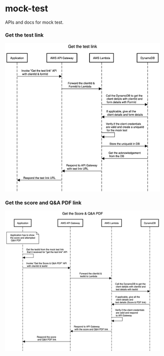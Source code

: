 # mock-test
APIs and docs for mock test.

### Get the test link
![Get the test link](./sequence-diagram/sequence-diagram-pngs/Get-the-link.png?raw=true "Get the test link")


### Get the score and Q&A PDF link
![Get the score and Q&A PDF link](./sequence-diagram/sequence-diagram-pngs/Get-the-score-and-Q-A-PDF-link.png "Get the score and Q&A PDF link")